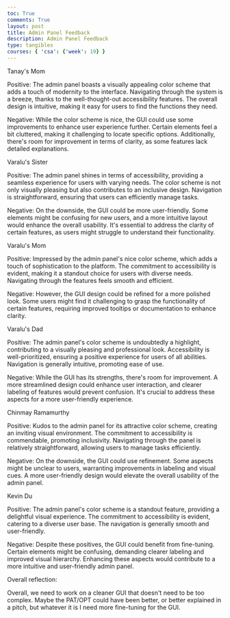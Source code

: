```yaml
---
toc: True
comments: True
layout: post
title: Admin Panel Feedback
description: Admin Panel Feedback
type: tangibles
courses: { 'csa': {'week': 19} }
---
```


Tanay's Mom

Positive:
The admin panel boasts a visually appealing color scheme that adds a touch of modernity to the interface. Navigating through the system is a breeze, thanks to the well-thought-out accessibility features. The overall design is intuitive, making it easy for users to find the functions they need.

Negative:
While the color scheme is nice, the GUI could use some improvements to enhance user experience further. Certain elements feel a bit cluttered, making it challenging to locate specific options. Additionally, there's room for improvement in terms of clarity, as some features lack detailed explanations.


Varalu's Sister

Positive:
The admin panel shines in terms of accessibility, providing a seamless experience for users with varying needs. The color scheme is not only visually pleasing but also contributes to an inclusive design. Navigation is straightforward, ensuring that users can efficiently manage tasks.

Negative:
On the downside, the GUI could be more user-friendly. Some elements might be confusing for new users, and a more intuitive layout would enhance the overall usability. It's essential to address the clarity of certain features, as users might struggle to understand their functionality.

Varalu's Mom

Positive:
Impressed by the admin panel's nice color scheme, which adds a touch of sophistication to the platform. The commitment to accessibility is evident, making it a standout choice for users with diverse needs. Navigating through the features feels smooth and efficient.

Negative:
However, the GUI design could be refined for a more polished look. Some users might find it challenging to grasp the functionality of certain features, requiring improved tooltips or documentation to enhance clarity.

Varalu's Dad

Positive:
The admin panel's color scheme is undoubtedly a highlight, contributing to a visually pleasing and professional look. Accessibility is well-prioritized, ensuring a positive experience for users of all abilities. Navigation is generally intuitive, promoting ease of use.

Negative:
While the GUI has its strengths, there's room for improvement. A more streamlined design could enhance user interaction, and clearer labeling of features would prevent confusion. It's crucial to address these aspects for a more user-friendly experience.

Chinmay Ramamurthy

Positive:
Kudos to the admin panel for its attractive color scheme, creating an inviting visual environment. The commitment to accessibility is commendable, promoting inclusivity. Navigating through the panel is relatively straightforward, allowing users to manage tasks efficiently.

Negative:
On the downside, the GUI could use refinement. Some aspects might be unclear to users, warranting improvements in labeling and visual cues. A more user-friendly design would elevate the overall usability of the admin panel.

Kevin Du

Positive:
The admin panel's color scheme is a standout feature, providing a delightful visual experience. The commitment to accessibility is evident, catering to a diverse user base. The navigation is generally smooth and user-friendly.

Negative:
Despite these positives, the GUI could benefit from fine-tuning. Certain elements might be confusing, demanding clearer labeling and improved visual hierarchy. Enhancing these aspects would contribute to a more intuitive and user-friendly admin panel.


Overall reflection: 

Overall, we need to work on a cleaner GUI that doesn't need to be too complex. Maybe the PAT/OPT could have been better, or better explained in a pitch, but whatever it is I need more fine-tuning for the GUI.